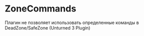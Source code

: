 # ZoneCommands
Плагин не позволяет использовать определенные команды в DeadZone/SafeZone (Unturned 3 Plugin)

